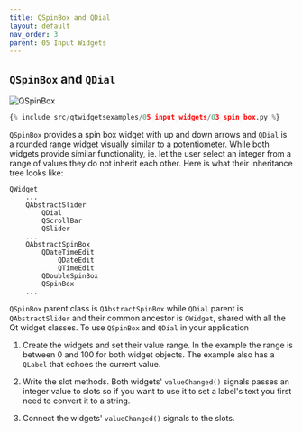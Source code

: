 ```yaml
---
title: QSpinBox and QDial
layout: default
nav_order: 3
parent: 05 Input Widgets
---
```


## `QSpinBox` and `QDial`

![QSpinBox](/blog/images/qtwidgetsexamples/05_input_widgets/03_spin_box.png)

```python
{% include src/qtwidgetsexamples/05_input_widgets/03_spin_box.py %}
```

`QSpinBox` provides a spin box widget with up and down arrows and `QDial` is a rounded range widget visually similar to a potentiometer. While both widgets provide similar functionality, ie. let the user select an integer from a range of values they do not inherit each other. Here is what their inheritance tree looks like:

```
QWidget
    ...
    QAbstractSlider
        QDial
        QScrollBar
        QSlider
    ...
    QAbstractSpinBox
        QDateTimeEdit
            QDateEdit
            QTimeEdit
        QDoubleSpinBox
        QSpinBox
    ...
```

`QSpinBox` parent class is `QAbstractSpinBox` while `QDial` parent is `QAbstractSlider` and their common ancestor is `QWidget`, shared with all the Qt widget classes. To use `QSpinBox` and `QDial` in your application

1. Create the widgets and set their value range. In the example the range is between 0 and 100 for both widget objects. The example also has a `QLabel` that echoes the current value.

2. Write the slot methods. Both widgets' `valueChanged()` signals passes an integer value to slots so if you want to use it to set a label's text you first need to convert it to a string.

3. Connect the widgets' `valueChanged()` signals to the slots.